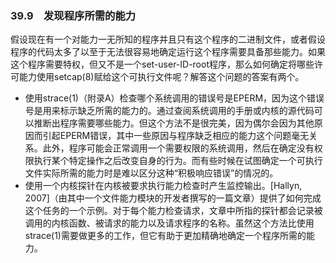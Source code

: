 ### 39.9　发现程序所需的能力

假设现在有一个对能力一无所知的程序并且只有这个程序的二进制文件，或者假设程序的代码太多了以至于无法很容易地确定运行这个程序需要具备那些能力。如果这个程序需要特权，但又不是一个set-user-ID-root程序，那么如何确定将哪些许可能力使用setcap(8)赋给这个可执行文件呢？解答这个问题的答案有两个。

+ 使用strace(1)（附录A）检查哪个系统调用的错误号是EPERM，因为这个错误号是用来标示缺乏所需的能力的。通过查阅系统调用的手册或内核的源代码可以推断出程序需要哪些能力。但这个方法不是很完美，因为偶尔会因为其他原因而引起EPERM错误，其中一些原因与程序缺乏相应的能力这个问题毫无关系。此外，程序可能会正常调用一个需要权限的系统调用，然后在确定没有权限执行某个特定操作之后改变自身的行为。而有些时候在试图确定一个可执行文件实际所需的能力时是难以区分这种“积极响应错误”的情况的。
+ 使用一个内核探针在内核被要求执行能力检查时产生监控输出。[Hallyn, 2007]（由其中一个文件能力模块的开发者撰写的一篇文章）提供了如何完成这个任务的一个示例。对于每个能力检查请求，文章中所指的探针都会记录被调用的内核函数、被请求的能力以及请求程序的名称。虽然这个方法比使用strace(1)需要做更多的工作，但它有助于更加精确地确定一个程序所需的能力。

